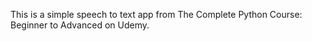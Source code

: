 This is a simple speech to text app from The Complete Python Course: Beginner to Advanced on Udemy.
